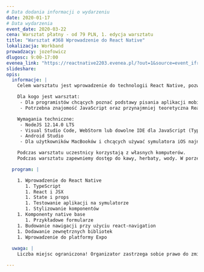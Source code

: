```yaml
---
# Data dodania informacji o wydarzeniu
date: 2020-01-17
# Data wydarzenia
event_date: 2020-03-22
cena: Warsztat płatny - od 79 PLN, 1. edycja warsztatu
title: "Warsztat #368 Wprowadzenie do React Native"
lokalizacja: Workband
prowadzacy: jozefowicz
dlugosc: 9:00-17:00
evenea_link: "https://reactnative2203.evenea.pl/?out=1&source=event_iframe"
slideshare:
opis:
  informacje: |
    Celem warsztatu jest wprowadzenie do technologii React Native, pozwalającej pisać natywne aplikacje dla Androida oraz iOS używając React-a. Podczas warsztatu skupimy się na tym, jak rozpocząć pracę z aplikacjami mobilnymi, używając rozwiązania cross-platform. Zbudujemy proste aplikacje używające komponentów native-base, napiszemy nawigację używając react-navigation oraz będziemy linkować dodatkowe biblioteki. Na koniec zapoznamy się z platformą Expo, która znacznie przyspiesza development aplikacji.

    Dla kogo jest warsztat:
     - Dla programistów chcących poznać podstawy pisania aplikacji mobilnych przy użyciu React Native. 
     - Potrzebna znajomość JavaScript oraz przynajmniej teoretyczna React-a.

    Wymagania techniczne:
     - NodeJS 12.14.0 LTS
     - Visual Studio Code, WebStorm lub dowolne IDE dla JavaScript (TypeScript)
     - Android Studio 
     - Dla użytkowników MacBooków i chcących używać symulatora iOS najnowsza wersja XCode

    Podczas warsztatu uczestnicy korzystają z własnych komputerów.
    Podczas warsztatu zapewniemy dostęp do kawy, herbaty, wody. W porze obiadowej zapewniamy pizzę w wersji mięsnej lub wegatariańskiej.

  program: |

    1. Wprowadzenie do React Native
       1. TypeScript
       1. React i JSX
       1. State i props
       1. Testowanie aplikacji na symulatorze
       1. Stylizowanie komponentów
    1. Komponenty native base
       1. Przykładowe formularze
    1. Budowanie nawigacji przy użyciu react-navigation
    1. Dodawanie zewnętrznych bibliotek
    1. Wprowadzenie do platformy Expo
    
  uwaga: |
    Liczba miejsc ograniczona! Organizator zastrzega sobie prawo do zmiany lokalizacji wydarzenia oraz jego odwołania w przypadku niezgłoszenia się minimalnej liczby uczestników.

---
```

